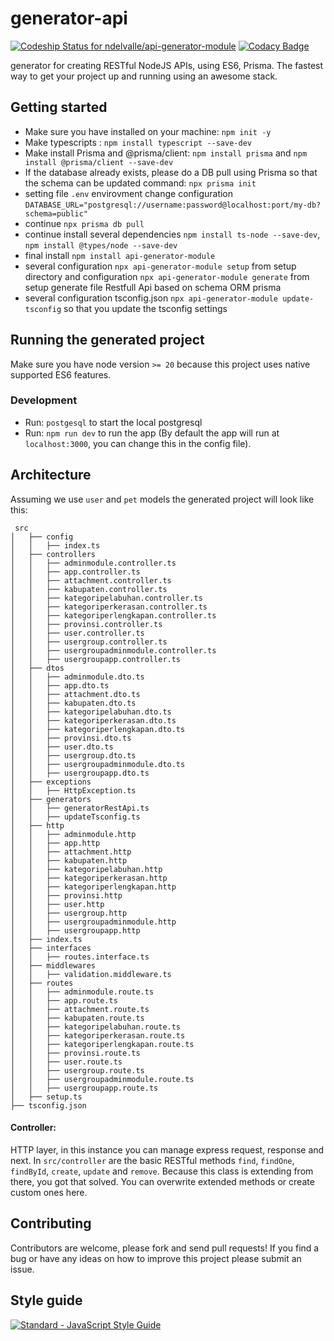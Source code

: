 # generator-api

[![Codeship Status for ndelvalle/api-generator-module](https://github.com/dikaheni89/api-generate-module.git)](https://junioradam.com)
[![Codacy Badge](https://api.codacy.com/project/badge/Grade/c4ef0a3c22c940469bb69af91a44f386)](https://www.codacy.com/app/ndelvalle/generator-api?utm_source=github.com&utm_medium=referral&utm_content=ndelvalle/generator-api&utm_campaign=badger)

generator for creating RESTful NodeJS APIs, using ES6, Prisma. The fastest way to get your project up and running using an awesome stack.


## Getting started

- Make sure you have installed on your machine: `npm init -y`
- Make typescripts : `npm install typescript --save-dev`
- Make install Prisma and @prisma/client: `npm install prisma` and `npm install @prisma/client --save-dev`
- If the database already exists, please do a DB pull using Prisma so that the schema can be updated command: `npx prisma init` 
- setting file `.env` envirovment change configuration `DATABASE_URL="postgresql://username:password@localhost:port/my-db?schema=public"`
- continue `npx prisma db pull`
- continue install several dependencies `npm install ts-node --save-dev`, `npm install @types/node --save-dev`
- final install `npm install api-generator-module`
- several configuration `npx api-generator-module setup` from setup directory and configuration `npx api-generator-module generate` from setup generate file Restfull Api based on schema ORM prisma 
- several configuration tsconfig.json `npx api-generator-module update-tsconfig` so that you update the tsconfig settings

## Running the generated project

Make sure you have node version `>= 20` because this project uses native supported ES6 features.

### Development

- Run: `postgesql` to start the local postgresql
- Run: `npm run dev` to run the app (By default the app will run at `localhost:3000`, you can change this in the config file).

## Architecture
Assuming we use `user` and `pet` models the generated project will look like this:

```
 src
│   ├── config
│   │   ├── index.ts
│   ├── controllers
│   │   ├── adminmodule.controller.ts
│   │   ├── app.controller.ts
│   │   ├── attachment.controller.ts
│   │   ├── kabupaten.controller.ts
│   │   ├── kategoripelabuhan.controller.ts
│   │   ├── kategoriperkerasan.controller.ts
│   │   ├── kategoriperlengkapan.controller.ts
│   │   ├── provinsi.controller.ts
│   │   ├── user.controller.ts
│   │   ├── usergroup.controller.ts
│   │   ├── usergroupadminmodule.controller.ts
│   │   ├── usergroupapp.controller.ts
│   ├── dtos
│   │   ├── adminmodule.dto.ts
│   │   ├── app.dto.ts
│   │   ├── attachment.dto.ts
│   │   ├── kabupaten.dto.ts
│   │   ├── kategoripelabuhan.dto.ts
│   │   ├── kategoriperkerasan.dto.ts
│   │   ├── kategoriperlengkapan.dto.ts
│   │   ├── provinsi.dto.ts
│   │   ├── user.dto.ts
│   │   ├── usergroup.dto.ts
│   │   ├── usergroupadminmodule.dto.ts
│   │   ├── usergroupapp.dto.ts
│   ├── exceptions
│   │   ├── HttpException.ts
│   ├── generators
│   │   ├── generatorRestApi.ts
│   │   ├── updateTsconfig.ts
│   ├── http
│   │   ├── adminmodule.http
│   │   ├── app.http
│   │   ├── attachment.http
│   │   ├── kabupaten.http
│   │   ├── kategoripelabuhan.http
│   │   ├── kategoriperkerasan.http
│   │   ├── kategoriperlengkapan.http
│   │   ├── provinsi.http
│   │   ├── user.http
│   │   ├── usergroup.http
│   │   ├── usergroupadminmodule.http
│   │   ├── usergroupapp.http
│   ├── index.ts
│   ├── interfaces
│   │   ├── routes.interface.ts
│   ├── middlewares
│   │   ├── validation.middleware.ts
│   ├── routes
│   │   ├── adminmodule.route.ts
│   │   ├── app.route.ts
│   │   ├── attachment.route.ts
│   │   ├── kabupaten.route.ts
│   │   ├── kategoripelabuhan.route.ts
│   │   ├── kategoriperkerasan.route.ts
│   │   ├── kategoriperlengkapan.route.ts
│   │   ├── provinsi.route.ts
│   │   ├── user.route.ts
│   │   ├── usergroup.route.ts
│   │   ├── usergroupadminmodule.route.ts
│   │   ├── usergroupapp.route.ts
│   ├── setup.ts
├── tsconfig.json
```

#### Controller:
HTTP layer, in this instance you can manage express request, response and next. In `src/controller` are the basic RESTful methods `find`, `findOne`, `findById`, `create`, `update` and `remove`. Because this class is extending from there, you got that solved. You can overwrite extended methods or create custom ones here.


## Contributing
Contributors are welcome, please fork and send pull requests! If you find a bug or have any ideas on how to improve this project please submit an issue.


## Style guide
[![Standard - JavaScript Style Guide](https://cdn.rawgit.com/feross/standard/master/badge.svg)](https://github.com/feross/standard)
